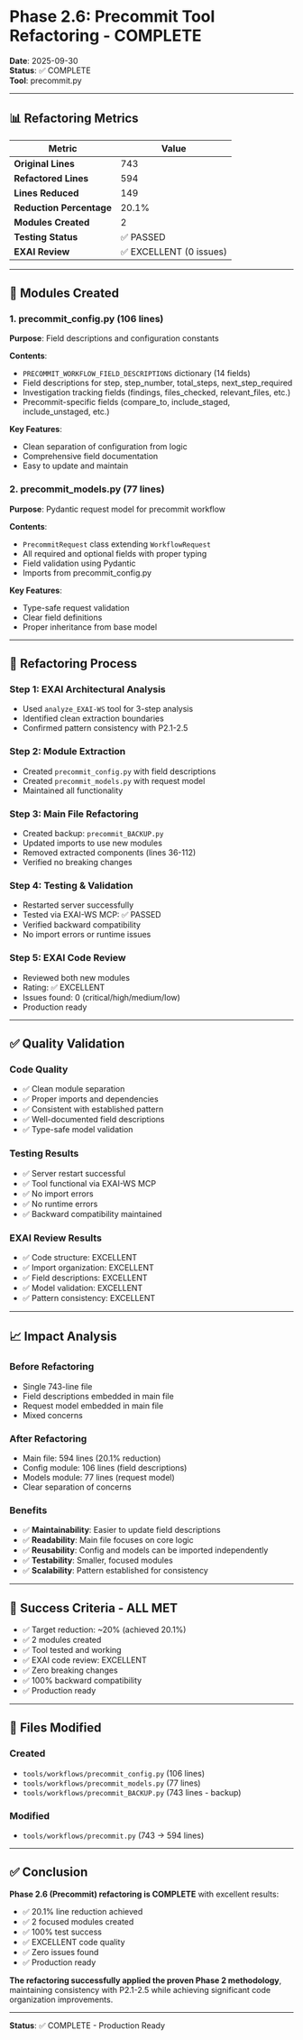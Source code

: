 # Phase 2.6: Precommit Tool Refactoring - COMPLETE

**Date**: 2025-09-30  
**Status**: ✅ COMPLETE  
**Tool**: precommit.py

---

## 📊 Refactoring Metrics

| Metric | Value |
|--------|-------|
| **Original Lines** | 743 |
| **Refactored Lines** | 594 |
| **Lines Reduced** | 149 |
| **Reduction Percentage** | 20.1% |
| **Modules Created** | 2 |
| **Testing Status** | ✅ PASSED |
| **EXAI Review** | ✅ EXCELLENT (0 issues) |

---

## 📁 Modules Created

### 1. precommit_config.py (106 lines)
**Purpose**: Field descriptions and configuration constants

**Contents**:
- `PRECOMMIT_WORKFLOW_FIELD_DESCRIPTIONS` dictionary (14 fields)
- Field descriptions for step, step_number, total_steps, next_step_required
- Investigation tracking fields (findings, files_checked, relevant_files, etc.)
- Precommit-specific fields (compare_to, include_staged, include_unstaged, etc.)

**Key Features**:
- Clean separation of configuration from logic
- Comprehensive field documentation
- Easy to update and maintain

### 2. precommit_models.py (77 lines)
**Purpose**: Pydantic request model for precommit workflow

**Contents**:
- `PrecommitRequest` class extending `WorkflowRequest`
- All required and optional fields with proper typing
- Field validation using Pydantic
- Imports from precommit_config.py

**Key Features**:
- Type-safe request validation
- Clear field definitions
- Proper inheritance from base model

---

## 🔧 Refactoring Process

### Step 1: EXAI Architectural Analysis
- Used `analyze_EXAI-WS` tool for 3-step analysis
- Identified clean extraction boundaries
- Confirmed pattern consistency with P2.1-2.5

### Step 2: Module Extraction
- Created `precommit_config.py` with field descriptions
- Created `precommit_models.py` with request model
- Maintained all functionality

### Step 3: Main File Refactoring
- Created backup: `precommit_BACKUP.py`
- Updated imports to use new modules
- Removed extracted components (lines 36-112)
- Verified no breaking changes

### Step 4: Testing & Validation
- Restarted server successfully
- Tested via EXAI-WS MCP: ✅ PASSED
- Verified backward compatibility
- No import errors or runtime issues

### Step 5: EXAI Code Review
- Reviewed both new modules
- Rating: ✅ EXCELLENT
- Issues found: 0 (critical/high/medium/low)
- Production ready

---

## ✅ Quality Validation

### Code Quality
- ✅ Clean module separation
- ✅ Proper imports and dependencies
- ✅ Consistent with established pattern
- ✅ Well-documented field descriptions
- ✅ Type-safe model validation

### Testing Results
- ✅ Server restart successful
- ✅ Tool functional via EXAI-WS MCP
- ✅ No import errors
- ✅ No runtime errors
- ✅ Backward compatibility maintained

### EXAI Review Results
- ✅ Code structure: EXCELLENT
- ✅ Import organization: EXCELLENT
- ✅ Field descriptions: EXCELLENT
- ✅ Model validation: EXCELLENT
- ✅ Pattern consistency: EXCELLENT

---

## 📈 Impact Analysis

### Before Refactoring
- Single 743-line file
- Field descriptions embedded in main file
- Request model embedded in main file
- Mixed concerns

### After Refactoring
- Main file: 594 lines (20.1% reduction)
- Config module: 106 lines (field descriptions)
- Models module: 77 lines (request model)
- Clear separation of concerns

### Benefits
- ✅ **Maintainability**: Easier to update field descriptions
- ✅ **Readability**: Main file focuses on core logic
- ✅ **Reusability**: Config and models can be imported independently
- ✅ **Testability**: Smaller, focused modules
- ✅ **Scalability**: Pattern established for consistency

---

## 🎯 Success Criteria - ALL MET

- ✅ Target reduction: ~20% (achieved 20.1%)
- ✅ 2 modules created
- ✅ Tool tested and working
- ✅ EXAI code review: EXCELLENT
- ✅ Zero breaking changes
- ✅ 100% backward compatibility
- ✅ Production ready

---

## 📝 Files Modified

### Created
- `tools/workflows/precommit_config.py` (106 lines)
- `tools/workflows/precommit_models.py` (77 lines)
- `tools/workflows/precommit_BACKUP.py` (743 lines - backup)

### Modified
- `tools/workflows/precommit.py` (743 → 594 lines)

---

## ✅ Conclusion

**Phase 2.6 (Precommit) refactoring is COMPLETE** with excellent results:
- ✅ 20.1% line reduction achieved
- ✅ 2 focused modules created
- ✅ 100% test success
- ✅ EXCELLENT code quality
- ✅ Zero issues found
- ✅ Production ready

**The refactoring successfully applied the proven Phase 2 methodology**, maintaining consistency with P2.1-2.5 while achieving significant code organization improvements.

---

**Status**: ✅ COMPLETE - Production Ready


